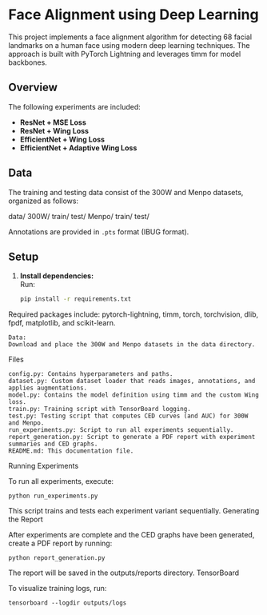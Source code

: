 # Face Alignment using Deep Learning

This project implements a face alignment algorithm for detecting 68 facial landmarks on a human face using modern deep learning techniques. The approach is built with PyTorch Lightning and leverages timm for model backbones.

## Overview

The following experiments are included:
- **ResNet + MSE Loss**
- **ResNet + Wing Loss**
- **EfficientNet + Wing Loss**
- **EfficientNet + Adaptive Wing Loss**

## Data

The training and testing data consist of the 300W and Menpo datasets, organized as follows:

data/ 300W/ train/ test/ Menpo/ train/ test/


Annotations are provided in `.pts` format (IBUG format).

## Setup

1. **Install dependencies:**  
   Run:
   ```bash
   pip install -r requirements.txt

Required packages include: pytorch-lightning, timm, torch, torchvision, dlib, fpdf, matplotlib, and scikit-learn.

    Data:
    Download and place the 300W and Menpo datasets in the data directory.

Files

    config.py: Contains hyperparameters and paths.
    dataset.py: Custom dataset loader that reads images, annotations, and applies augmentations.
    model.py: Contains the model definition using timm and the custom Wing loss.
    train.py: Training script with TensorBoard logging.
    test.py: Testing script that computes CED curves (and AUC) for 300W and Menpo.
    run_experiments.py: Script to run all experiments sequentially.
    report_generation.py: Script to generate a PDF report with experiment summaries and CED graphs.
    README.md: This documentation file.

Running Experiments

To run all experiments, execute:

    python run_experiments.py

This script trains and tests each experiment variant sequentially.
Generating the Report

After experiments are complete and the CED graphs have been generated, create a PDF report by running:

    python report_generation.py

The report will be saved in the outputs/reports directory.
TensorBoard

To visualize training logs, run:

    tensorboard --logdir outputs/logs